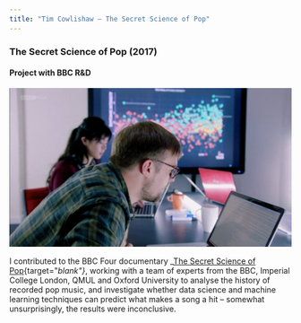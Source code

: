 ```yaml
---
title: "Tim Cowlishaw — The Secret Science of Pop"
---
```


### The Secret Science of Pop (2017)
#### Project with BBC R&D

![Two people, a man and a woman, sat at a desk in front of a big screen with graphics on, in a situation that generally gives the impression that DATA IS BEING ANALYSED. one of the people is me.](/assets/img/science_of_pop.jpg)

I contributed to the BBC Four documentary _[The Secret Science of Pop](https://www.bbc.co.uk/programmes/b08gk664){target="_blank"}_, working with a team of experts from the BBC, Imperial College London, QMUL and Oxford University to analyse the history of recorded pop music, and investigate whether data science and machine learning techniques can predict what makes a song a hit – somewhat unsurprisingly, the results were inconclusive.
